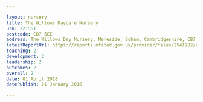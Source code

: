 ```yaml
---

layout: nursery
title: The Willows Daycare Nursery
urn: 221551
postcode: CB7 5EE
address: The Willows Day Nursery, Mereside, Soham, Cambridgeshire, CB7 5EE
latestReportUrl: https://reports.ofsted.gov.uk/provider/files/2541982/urn/221551.pdf
teaching: 2
development: 2
leadership: 2
outcomes: 2
overall: 2
date: 01 April 2018 
datePublish: 21 January 2016

---
```

